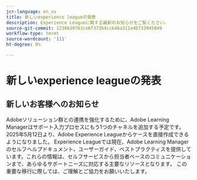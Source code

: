 ```yaml
---
jcr-language: en_us
title: 新しいexperience leagueの発表
description: Experience Leagueに関する最新のお知らせをご覧ください。
source-git-commit: 1238639763ce6f373b4cc646a311e48733945849
workflow-type: tm+mt
source-wordcount: '111'
ht-degree: 0%

---
```



# 新しいexperience leagueの発表

## 新しいお客様へのお知らせ

Adobeソリューション群との連携を強化するために、Adobe Learning Managerはサポート入力プロセスにもう1つのチャネルを追加する予定です。 2025年5月12日より、Adobe Experience Leagueからケースを直接作成できるようになりました。 Experience Leagueでは現在、Adobe Learning Managerのセルフヘルプドキュメント、ユーザーガイド、ベストプラクティスを提供しています。これらの情報は、セルフサービスから担当者ベースのコミュニケーションまで、あらゆるサポートニーズに対応する主要なリソースとなります。 この重要な移行に際しては、ご理解とご協力をお願いいたします。
